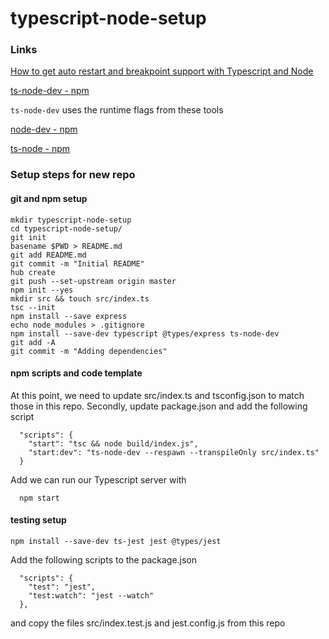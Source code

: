 # typescript-node-setup

### Links

[How to get auto restart and breakpoint support with Typescript and Node](https://medium.com/aherforth/how-to-get-auto-restart-and-breakpoint-support-with-typescript-and-node-5af589dd8687)

[ts-node-dev - npm](https://www.npmjs.com/package/ts-node-dev)

`ts-node-dev` uses the runtime flags from these tools

[node-dev - npm](https://www.npmjs.com/package/node-dev)

[ts-node - npm](https://www.npmjs.com/package/ts-node)


### Setup steps for new repo

#### git and npm setup
```
mkdir typescript-node-setup
cd typescript-node-setup/
git init
basename $PWD > README.md
git add README.md
git commit -m "Initial README"
hub create
git push --set-upstream origin master
npm init --yes
mkdir src && touch src/index.ts
tsc --init
npm install --save express
echo node_modules > .gitignore
npm install --save-dev typescript @types/express ts-node-dev
git add -A
git commit -m "Adding dependencies"
```

#### npm scripts and code template

At this point, we need to update src/index.ts and tsconfig.json to match
those in this repo. Secondly, update package.json and add the following script
```
  "scripts": {
    "start": "tsc && node build/index.js",
    "start:dev": "ts-node-dev --respawn --transpileOnly src/index.ts"
  }
```

Add we can run our Typescript server with
```
  npm start
```

#### testing setup
```
npm install --save-dev ts-jest jest @types/jest
```


Add the following scripts to the package.json
```
  "scripts": {
    "test": "jest",
    "test:watch": "jest --watch"
  },
```

and copy the files src/index.test.js and jest.config.js from this repo
